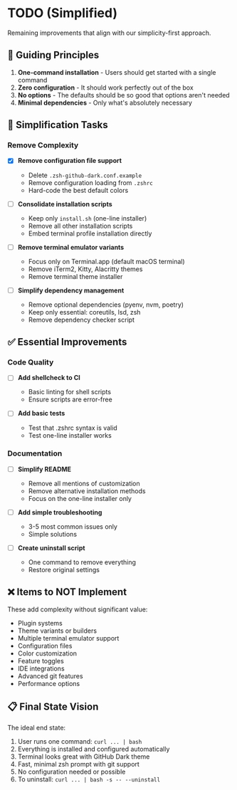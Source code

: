 # TODO (Simplified)

Remaining improvements that align with our simplicity-first approach.

## 🎯 Guiding Principles

1. **One-command installation** - Users should get started with a single command
2. **Zero configuration** - It should work perfectly out of the box  
3. **No options** - The defaults should be so good that options aren't needed
4. **Minimal dependencies** - Only what's absolutely necessary

## 🧹 Simplification Tasks

### Remove Complexity

- [x] **Remove configuration file support**
  - Delete `.zsh-github-dark.conf.example`
  - Remove configuration loading from `.zshrc`
  - Hard-code the best default colors

- [ ] **Consolidate installation scripts**
  - Keep only `install.sh` (one-line installer)
  - Remove all other installation scripts
  - Embed terminal profile installation directly

- [ ] **Remove terminal emulator variants**
  - Focus only on Terminal.app (default macOS terminal)
  - Remove iTerm2, Kitty, Alacritty themes
  - Remove terminal theme installer

- [ ] **Simplify dependency management**
  - Remove optional dependencies (pyenv, nvm, poetry)
  - Keep only essential: coreutils, lsd, zsh
  - Remove dependency checker script

## ✅ Essential Improvements

### Code Quality

- [ ] **Add shellcheck to CI**
  - Basic linting for shell scripts
  - Ensure scripts are error-free

- [ ] **Add basic tests**
  - Test that .zshrc syntax is valid
  - Test one-line installer works

### Documentation

- [ ] **Simplify README**
  - Remove all mentions of customization
  - Remove alternative installation methods
  - Focus on the one-line installer only

- [ ] **Add simple troubleshooting**
  - 3-5 most common issues only
  - Simple solutions

- [ ] **Create uninstall script**
  - One command to remove everything
  - Restore original settings

## ❌ Items to NOT Implement

These add complexity without significant value:

- Plugin systems
- Theme variants or builders  
- Multiple terminal emulator support
- Configuration files
- Color customization
- Feature toggles
- IDE integrations
- Advanced git features
- Performance options

## 📋 Final State Vision

The ideal end state:
1. User runs one command: `curl ... | bash`
2. Everything is installed and configured automatically
3. Terminal looks great with GitHub Dark theme
4. Fast, minimal zsh prompt with git support
5. No configuration needed or possible
6. To uninstall: `curl ... | bash -s -- --uninstall`